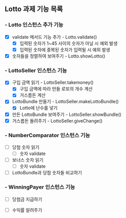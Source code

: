 ## Lotto 과제 기능 목록
### - Lotto 인스턴스 추가 기능
- [x] validate 메서드 기능 추가 - Lotto.validate()
  - [x] 입력된 숫자가 1~45 사이의 숫자가 아닐 시 예외 발생
  - [x] 입력된 숫자에 중복된 숫자가 입력될 시 예외 발생
- [x] 숫자들을 정렬하여 보여주기 - Lotto.showLotto()
### - LottoSeller 인스턴스 기능
- [x] 구입 금액 읽기 - LottoSeller.takemoney()
  - [x] 구입 금액에 따라 만들 로또의 개수 계산
  - [x] 거스름돈 계산
- [x] LottoBundle 만들기 - LottoSeller.makeLottoBundle()
  - [x] Lotto에 난수를 넣기
- [x] 만든 LottoBundle 보여주기 - LottoSeller.showBundle()
- [x] 거스름돈 돌려주기 - LottoSeller.giveChange()
### - NumberComparator 인스턴스 기능
- [ ] 당첨 숫자 읽기
  - [ ] 숫자 validate
- [ ] 보너스 숫자 읽기
  - [ ] 숫자 validate
- [ ] LottoBundle과 당첨 숫자들 비교하기
### - WinningPayer 인스턴스 기능
- [ ] 당첨금 지급하기
- [ ] 수익률 알려주기
   

